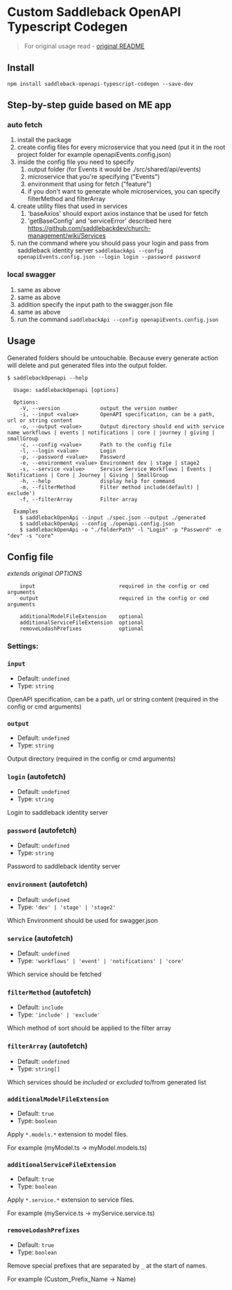 # Custom Saddleback OpenAPI Typescript Codegen

> For original usage read - [original README](docs/original-readme.md)

## Install

```
npm install saddleback-openapi-typescript-codegen --save-dev
```

## Step-by-step guide based on ME app
### auto fetch
1. install the package
2. create config files for every microservice that you need (put it in the root project folder for example openapiEvents.config.json)
3. inside the config file you need to specify
   1. output folder (for Events it would be ./src/shared/api/events)
   2. microservice that you're specifying ("Events")
   3. environment that using for fetch ("feature")
   4. if you don't want to generate whole microservices, you can specify filterMethod and filterArray
4. create utility files that used in services
   1. 'baseAxios' should export axios instance that be used for fetch
   2. 'getBaseConfig' and 'serviceError' described here https://github.com/saddlebackdev/church-management/wiki/Services
5. run the command where you should pass your login and pass from saddleback identity server `saddlebackApi --config openapiEvents.config.json --login login --password password`
### local swagger
1. same as above
2. same as above
3. addition specify the input path to the swagger.json file
4. same as above
5. run the command `saddlebackApi --config openapiEvents.config.json`

## Usage

Generated folders should be untouchable. Because every generate action will delete and put generated files into the output folder.

```
$ saddlebackOpenapi --help

  Usage: saddlebackOpenapi [options]

  Options:
    -V, --version             output the version number
    -i, --input <value>       OpenAPI specification, can be a path, url or string content
    -o, --output <value>      Output directory should end with service name workflows | events | notifications | core | journey | giving | smallGroup
    -c, --config <value>      Path to the config file
    -l, --login <value>       Login
    -p, --password <value>    Password
    -e, --environment <value> Environment dev | stage | stage2
    -s, --service <value>     Service Service Workflows | Events | Notifications | Core | Journey | Giving | SmallGroup
    -h, --help                display help for command
    -m, --filterMethod        Filter method include(default) | exclude')
    -f, --filterArray         Filter array

  Examples
    $ saddlebackOpenApi --input ./spec.json --output ./generated
    $ saddlebackOpenApi --config ./openapi.config.json
    $ saddlebackOpenApi -o "./folderPath" -l "Login" -p "Password" -e "dev" -s "core"
```

## Config file
*extends original OPTIONS*
```
    input                           required in the config or cmd arguments
    output                          required in the config or cmd arguments

    additionalModelFileExtension    optional
    additionalServiceFileExtension  optional
    removeLodashPrefixes            optional
```
### Settings:
### `input`
- Default: `undefined`
- Type: `string`

OpenAPI specification, can be a path, url or string content (required in the config or cmd arguments)

### `output`
- Default: `undefined`
- Type: `string`

Output directory (required in the config or cmd arguments)

### `login` (autofetch)
- Default: `undefined`
- Type: `string`

Login to saddleback identity server

### `password` (autofetch)
- Default: `undefined`
- Type: `string`

Password to saddleback identity server

### `environment` (autofetch)
- Default: `undefined`
- Type: `'dev' | 'stage' | 'stage2'`

Which Environment should be used for swagger.json

### `service` (autofetch)
- Default: `undefined`
- Type: `'workflows' | 'event' | 'notifications' | 'core'`

Which service should be fetched

### `filterMethod` (autofetch)
- Default: `include`
- Type: `'include' | 'exclude'`

Which method of sort should be applied to the filter array

### `filterArray` (autofetch)
- Default: `undefined`
- Type: `string[]`

Which services should be *included* or *excluded* to/from generated list

### `additionalModelFileExtension`
- Default: `true`
- Type: `boolean`

Apply `*.models.*` extension to model files.

For example (myModel.ts -> myModel.models.ts)

### `additionalServiceFileExtension`
- Default: `true`
- Type: `boolean`

Apply `*.service.*` extension to service files.

For example (myService.ts -> myService.service.ts)

### `removeLodashPrefixes`
- Default: `true`
- Type: `boolean`

Remove special prefixes that are separated by `_` at the start of names.

For example (Custom_Prefix_Name -> Name)
